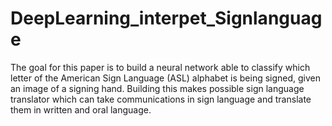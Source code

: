 # DeepLearning_interpet_Signlanguage
The goal for this paper is to build a neural network able to classify which letter of the American Sign Language (ASL) alphabet is being signed, given an image of a signing hand. Building this makes possible sign language translator which can take communications in sign language and translate them in written and oral language.
